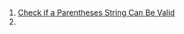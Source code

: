 1. [Check if a Parentheses String Can Be Valid](https://leetcode.com/problems/check-if-a-parentheses-string-can-be-valid/description/)
2. 
